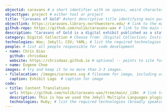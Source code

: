 ```yaml
---
objectid: caravans # a short identifier with no spaces, weird characters, etc.
objecttype: project # either tool or project
title: "Caravans of Gold" #short descriptive title identifying main purpose/use and possibly technology
objectlink: https://caravans.library.northwestern.edu/ # link to the main tool/project site
github-repo: https://github.com/nulib/caravans-wax # link to the main tool/project github repository, only if different
description: "Caravans of Gold is a digital exhibit published as a static progressive web app in English, French, and Arabic." # short description providing contextual information about the uses, technologies, examples, tools, and/or category the recipe addresses 
category: Digital Collection # Choose from: (Digital Collection; Institutional Repository; Research Guide; Qualitative Data Analysis; Oral History; Library Website; Critical Edition; OER; Screwing-Around;) or, if you have to, add a new one
technologies: Wax; Jekyll; CSV; YAML; # list the required technologies (broadly speaking) important to and/or necessary for your recipe; separate by semi-colon. Include the site generator first. Example: jekyll; bootstrap;svg;
people: # list all people responsible for code development
- name: Chris Diaz
  github: chrisdaaz
  website: https://chrisdaaz.github.io # optional -- points to site for individual. 
- name: Eugene Choe 
images: # try and keep it to no more than 2-3 images. 
- filelocation: /images/caravans.svg # filename for image, including url, or extension and folder of this repository (i.e. '/images/picture.jpg')
  caption: Exhibit Logo  # caption for image
code: 
- title: Content Translations
  url: https://github.com/nulib/caravans-wax/tree/main/_i18n  # link to where people can view the piece of code, preferabbly in a GitHub repo
  description: This is how we used the Jekyll Multiple Languages plugin. # brief description of the piece of code and how it's used. 
  technologies: Ruby; # list the required technologies (broadly speaking) important to and/or necessary for your recipe; separate by semi-colon. Include the site generator first. Example: jekyll; bootstrap;svg;
---
```



